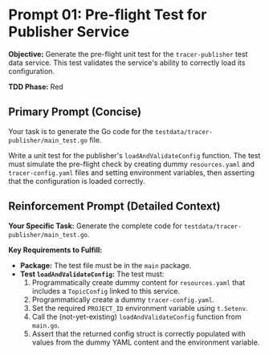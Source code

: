 # **Prompt 01: Pre-flight Test for Publisher Service**

**Objective:** Generate the pre-flight unit test for the `tracer-publisher` test data service. This test validates the service's ability to correctly load its configuration.

**TDD Phase:** Red

## **Primary Prompt (Concise)**

Your task is to generate the Go code for the `testdata/tracer-publisher/main_test.go` file.

Write a unit test for the publisher's `loadAndValidateConfig` function. The test must simulate the pre-flight check by creating dummy `resources.yaml` and `tracer-config.yaml` files and setting environment variables, then asserting that the configuration is loaded correctly.

## **Reinforcement Prompt (Detailed Context)**

**Your Specific Task:** Generate the complete code for `testdata/tracer-publisher/main_test.go`.

**Key Requirements to Fulfill:**

* **Package:** The test file must be in the `main` package.
* **Test `loadAndValidateConfig`:** The test must:
    1.  Programmatically create dummy content for `resources.yaml` that includes a `TopicConfig` linked to this service.
    2.  Programmatically create a dummy `tracer-config.yaml`.
    3.  Set the required `PROJECT_ID` environment variable using `t.Setenv`.
    4.  Call the (not-yet-existing) `loadAndValidateConfig` function from `main.go`.
    5.  Assert that the returned config struct is correctly populated with values from the dummy YAML content and the environment variable.